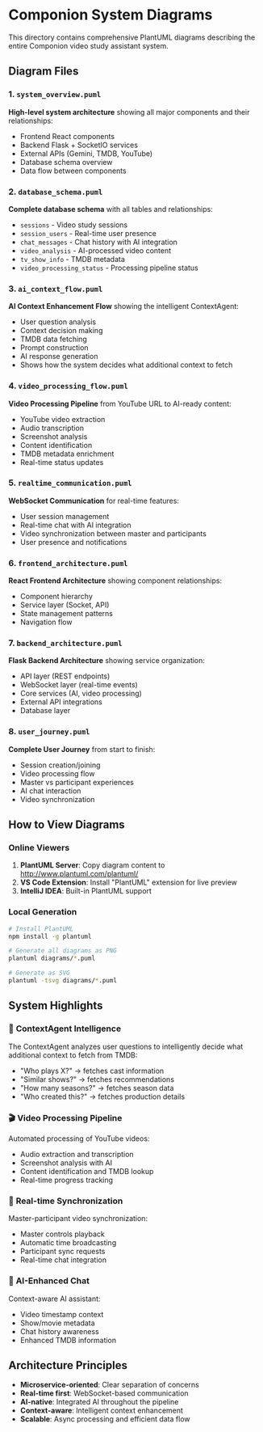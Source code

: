 # Componion System Diagrams

This directory contains comprehensive PlantUML diagrams describing the entire Componion video study assistant system.

## Diagram Files

### 1. `system_overview.puml`
**High-level system architecture** showing all major components and their relationships:
- Frontend React components
- Backend Flask + SocketIO services
- External APIs (Gemini, TMDB, YouTube)
- Database schema overview
- Data flow between components

### 2. `database_schema.puml`
**Complete database schema** with all tables and relationships:
- `sessions` - Video study sessions
- `session_users` - Real-time user presence
- `chat_messages` - Chat history with AI integration
- `video_analysis` - AI-processed video content
- `tv_show_info` - TMDB metadata
- `video_processing_status` - Processing pipeline status

### 3. `ai_context_flow.puml`
**AI Context Enhancement Flow** showing the intelligent ContextAgent:
- User question analysis
- Context decision making
- TMDB data fetching
- Prompt construction
- AI response generation
- Shows how the system decides what additional context to fetch

### 4. `video_processing_flow.puml`
**Video Processing Pipeline** from YouTube URL to AI-ready content:
- YouTube video extraction
- Audio transcription
- Screenshot analysis
- Content identification
- TMDB metadata enrichment
- Real-time status updates

### 5. `realtime_communication.puml`
**WebSocket Communication** for real-time features:
- User session management
- Real-time chat with AI integration
- Video synchronization between master and participants
- User presence and notifications

### 6. `frontend_architecture.puml`
**React Frontend Architecture** showing component relationships:
- Component hierarchy
- Service layer (Socket, API)
- State management patterns
- Navigation flow

### 7. `backend_architecture.puml`
**Flask Backend Architecture** showing service organization:
- API layer (REST endpoints)
- WebSocket layer (real-time events)
- Core services (AI, video processing)
- External API integrations
- Database layer

### 8. `user_journey.puml`
**Complete User Journey** from start to finish:
- Session creation/joining
- Video processing flow
- Master vs participant experiences
- AI chat interaction
- Video synchronization

## How to View Diagrams

### Online Viewers
1. **PlantUML Server**: Copy diagram content to http://www.plantuml.com/plantuml/
2. **VS Code Extension**: Install "PlantUML" extension for live preview
3. **IntelliJ IDEA**: Built-in PlantUML support

### Local Generation
```bash
# Install PlantUML
npm install -g plantuml

# Generate all diagrams as PNG
plantuml diagrams/*.puml

# Generate as SVG
plantuml -tsvg diagrams/*.puml
```

## System Highlights

### 🤖 **ContextAgent Intelligence**
The ContextAgent analyzes user questions to intelligently decide what additional context to fetch from TMDB:
- "Who plays X?" → fetches cast information
- "Similar shows?" → fetches recommendations  
- "How many seasons?" → fetches season data
- "Who created this?" → fetches production details

### 🎬 **Video Processing Pipeline**
Automated processing of YouTube videos:
- Audio extraction and transcription
- Screenshot analysis with AI
- Content identification and TMDB lookup
- Real-time progress tracking

### 🔄 **Real-time Synchronization**
Master-participant video synchronization:
- Master controls playback
- Automatic time broadcasting
- Participant sync requests
- Real-time chat integration

### 💬 **AI-Enhanced Chat**
Context-aware AI assistant:
- Video timestamp context
- Show/movie metadata
- Chat history awareness
- Enhanced TMDB information

## Architecture Principles

- **Microservice-oriented**: Clear separation of concerns
- **Real-time first**: WebSocket-based communication
- **AI-native**: Integrated AI throughout the pipeline
- **Context-aware**: Intelligent context enhancement
- **Scalable**: Async processing and efficient data flow

